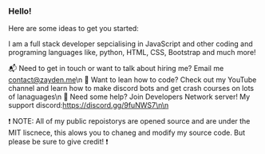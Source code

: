 ### Hello!

Here are some ideas to get you started:

I am a full stack developer sepcialising in JavaScript and other coding and programing languages like, python, HTML, CSS, Bootstrap and much more! 

📬 Need to get in touch or want to talk about hiring me? Email me contact@zayden.me\n
🏫 Want to lean how to code? Check out my YouTube channel and learn how to make discord bots and get crash courses on lots of lanaguages\n
🚧 Need some help? Join Developers Network server! My support discord:https://discord.gg/9fuNWS7\n\n

❗ NOTE: All of my public repoistorys are opened source and are under the MIT liscnece, this alows you to chaneg and modify my source code. But please be sure to give credit! ❗

